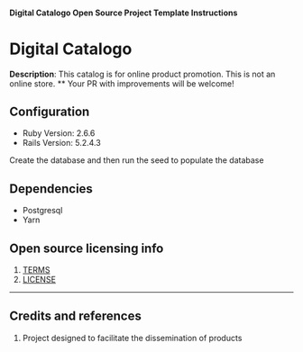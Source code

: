 #### Digital Catalogo Open Source Project Template Instructions

# Digital Catalogo

**Description**: This catalog is for online product promotion. This is not an online store.
** Your PR with improvements will be welcome!

## Configuration
* Ruby Version: 2.6.6
* Rails Version: 5.2.4.3

Create the database and then run the seed to populate the database

## Dependencies
* Postgresql
* Yarn

## Open source licensing info
1. [TERMS](https://en.wikipedia.org/wiki/Open_source)
2. [LICENSE](https://opensource.org/licenses)

----

## Credits and references

1. Project designed to facilitate the dissemination of products
